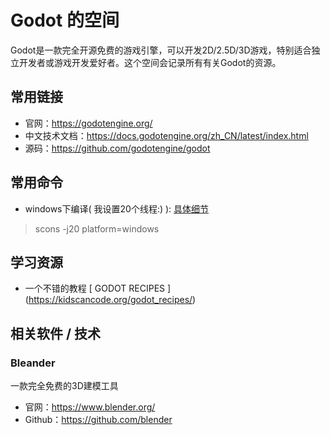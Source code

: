 # Godot 的空间

Godot是一款完全开源免费的游戏引擎，可以开发2D/2.5D/3D游戏，特别适合独立开发者或游戏开发爱好者。这个空间会记录所有有关Godot的资源。

## 常用链接 
- 官网：https://godotengine.org/
- 中文技术文档：https://docs.godotengine.org/zh_CN/latest/index.html
- 源码：https://github.com/godotengine/godot

## 常用命令

- windows下编译( 我设置20个线程:) ): [具体细节](https://docs.godotengine.org/zh_CN/latest/development/compiling/compiling_for_windows.html)
> scons -j20 platform=windows

## 学习资源
- 一个不错的教程 [ GODOT RECIPES ] (https://kidscancode.org/godot_recipes/)

## 相关软件 / 技术

### Bleander
一款完全免费的3D建模工具
- 官网：https://www.blender.org/
- Github：https://github.com/blender

